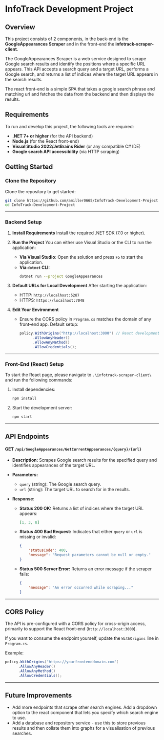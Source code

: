 # **InfoTrack Development Project**

## **Overview**
This project consists of 2 components, in the back-end is the **GoogleAppearances Scraper** and in the front-end the **infotrack-scraper-client**. 

The GoogleAppearances Scraper is a web service designed to scrape Google search results and identify the positions where a specific URL appears. This API accepts a search query and a target URL, performs a Google search, and returns a list of indices where the target URL appears in the search results.

The react front-end is a simple SPA that takes a google search phrase and matching url and fetches the data from the backend and then displays the results.

## **Requirements**
To run and develop this project, the following tools are required:
- **.NET 7+ or higher** (for the API backend)
- **Node.js** (for the React front-end)
- **Visual Studio 2022/JetBrains Rider** (or any compatible C# IDE)
- **Google search API accessibility** (via HTTP scraping)

## Getting Started

### **Clone the Repository**
Clone the repository to get started:
```bash
git clone https://github.com/amiller0665/InfoTrack-Development-Project
cd InfoTrack-Development-Project
```

---

### **Backend Setup**

1. **Install Requirements**
   Install the required .NET SDK (7.0 or higher).

2. **Run the Project**
   You can either use Visual Studio or the CLI to run the application:
   - **Via Visual Studio:**
     Open the solution and press `F5` to start the application.
   - **Via `dotnet` CLI:**
     ```bash
     dotnet run --project GoogleAppearances
     ```

3. **Default URLs for Local Development**
   After starting the application:
   - HTTP: `http://localhost:5287`
   - HTTPS: `https://localhost:7048`

4. **Edit Your Environment**
   - Ensure the CORS policy in `Program.cs` matches the domain of any front-end app.
     Default setup:
     ```csharp
     policy.WithOrigins("http://localhost:3000") // React development server
           .AllowAnyHeader()
           .AllowAnyMethod()
           .AllowCredentials();
     ```
---

### **Front-End (React) Setup**
To start the React page, please navigate to `.\infotrack-scraper-client\` and run the following commands:

1. Install dependencies:
    ```bash
    npm install
    ```
2. Start the development server:
    ```bash
    npm start
    ```
---

## **API Endpoints**

#### **GET** `/api/GoogleAppearances/GetCurrentAppearances/{query}/{url}`
- **Description:** Scrapes Google search results for the specified query and identifies appearances of the target URL.
  
- **Parameters:**
  - `query` (string): The Google search query.
  - `url` (string): The target URL to search for in the results.
  
- **Response:**
  - **Status 200 OK:**
    Returns a list of indices where the target URL appears:
    ```json
    [1, 3, 8]
    ```
  - **Status 400 Bad Request:**
    Indicates that either `query` or `url` is missing or invalid:
    ```json
    {
        "statusCode": 400,
        "message": "Request parameters cannot be null or empty."
    }
    ```
  - **Status 500 Server Error:**
    Returns an error message if the scraper fails:
    ```json
    {
        "message": "An error occurred while scraping..."
    }
    ```

---

## **CORS Policy**
The API is pre-configured with a CORS policy for cross-origin access, primarily to support the React front-end (`http://localhost:3000`).

If you want to consume the endpoint yourself, update the `WithOrigins` line in `Program.cs`.

Example:
```csharp
policy.WithOrigins("https://yourfrontenddomain.com")
      .AllowAnyHeader()
      .AllowAnyMethod()
      .AllowCredentials();
```

---

## **Future Improvements**
- Add more endpoints that scrape other search engines. Add a dropdown option to the react component that lets you specify which search engine to use.
- Add a database and repository service - use this to store previous results and then collate them into graphs for a visualisation of previous searches. 